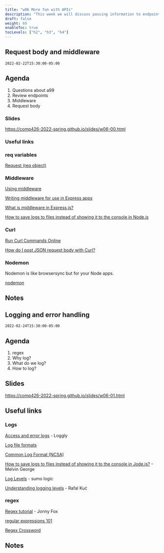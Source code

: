 ```yaml
---
title: "w06 More fun with APIs"
description: "This week we will discuss passing information to endpoints with queries and creating middleware."
draft: false
weight: 60
enableToc: true
tocLevels: ["h2", "h3", "h4"]
---
```


## Request body and middleware

`2022-02-22T15:30:00-05:00`

## Agenda
1. Questions about a99
2. Review endpoints
3. Middleware
4. Request body

### Slides

https://comp426-2022-spring.github.io/slides/w06-00.html

### Useful links

### req variables

[Request (req object)](http://expressjs.com/en/4x/api.html#req)

### Middleware

[Using middleware](https://expressjs.com/en/guide/using-middleware.html)

[Writing middleware for use in Express apps](https://expressjs.com/en/guide/writing-middleware.html)

[What is middleware in Express.js?](https://www.geeksforgeeks.org/what-is-middleware-in-express-js/)

[How to save logs to files instead of showing it to the console in Node.js](https://melvingeorge.me/blog/save-logs-to-files-nodejs)

### Curl

[Run Curl Commands Online](https://reqbin.com/curl)

[How do I post JSON request body with Curl?](https://reqbin.com/req/c-d2nzjn3z/curl-post-body)

### Nodemon

Nodemon is like browsersync but for your Node apps.

[nodemon](https://github.com/remy/nodemon#nodemon)

## Notes

## Logging and error handling

`2022-02-24T15:30:00-05:00`

## Agenda

1. regex
2. Why log?
3. What do we log?
4. How to log?

## Slides

https://comp426-2022-spring.github.io/slides/w06-01.html

## Useful links

### Logs

[Access and error logs](https://www.loggly.com/ultimate-guide/access-and-error-logs/) - Loggly

[Log file formats](https://publib.boulder.ibm.com/tividd/td/ITWSA/ITWSA_info45/en_US/HTML/guide/c-logs.html)

[Common Log Format (NCSA)](https://en.wikipedia.org/wiki/Common_Log_Format)

[How to save logs to files instead of showing it to the console in Jode.js?](https://melvingeorge.me/blog/save-logs-to-files-nodejs) - Melvin George

[Log Levels](https://www.sumologic.com/glossary/log-levels/) - sumo logic

[Understanding logging levels](https://sematext.com/blog/logging-levels/) - Rafal Kuć

### regex

[Regex tutorial](https://medium.com/factory-mind/regex-tutorial-a-simple-cheatsheet-by-examples-649dc1c3f285) - Jonny Fox

[regular expressions 101](https://regex101.com)

[Regex Crossword](https://regexcrossword.com/)

## Notes
